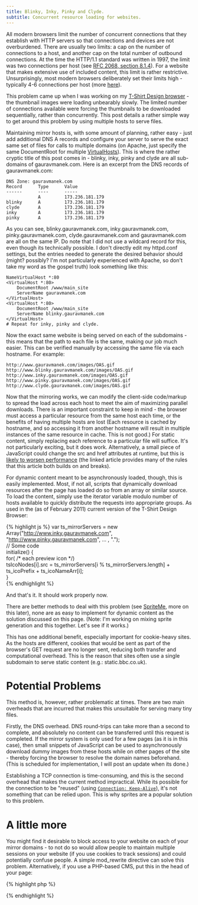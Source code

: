 ```yaml
---
title: Blinky, Inky, Pinky and Clyde.
subtitle: Concurrent resource loading for websites.
---
```

All modern browsers limit the number of concurrent connections that they establish with HTTP servers so that connections and devices are not overburdened. There are usually two limits: a cap on the number of connections to a host, and another cap on the total number of outbound connections. At the time the HTTP/1.1 standard was written in 1997, the limit was two connections per host (see [RFC 2068, section 8.1.4](http://tools.ietf.org/html/rfc2068#section-8.1.4)). For a website that makes extensive use of included content, this limit is rather restrictive. Unsurprisingly, most modern browsers deliberately set their limits high - typically 4-6 connections per host (more [here](http://stackoverflow.com/questions/985431/max-parallel-http-connections-in-a-browser)).

This problem came up when I was working on my [T-Shirt Design browser](http://www.gauravmanek.com/?tshirts) - the thumbnail images were loading unbearably slowly. The limited number of connections available were forcing the thumbnails to be downloaded sequentially, rather than concurrently. This post details a rather simple way to get around this problem by using multiple hosts to serve files.

Maintaining mirror hosts is, with some amount of planning, rather easy - just add additional DNS A records and configure your server to serve the exact same set of files for calls to multiple domains (on Apache, just specify the same DocumentRoot for multiple [VirtualHosts](http://httpd.apache.org/docs/2.0/vhosts/examples.html)). This is where the rather cryptic title of this post comes in - blinky, inky, pinky and clyde are all sub-domains of gauravmanek.com. Here is an excerpt from the DNS records of gauravmanek.com:

```
DNS Zone: gauravmanek.com
Record      Type      Value
------      ----      -----    
            A         173.236.181.179    
blinky      A         173.236.181.179    
clyde       A         173.236.181.179    
inky        A         173.236.181.179    
pinky       A         173.236.181.179    
```

As you can see, blinky.gauravmanek.com, inky.gauravmanek.com, pinky.gauravmanek.com, clyde.gauravmanek.com and gauravmanek.com are all on the same IP. Do note that I did not use a wildcard record for this, even though its technically possible. I don't directly edit my httpd.conf settings, but the entries needed to generate the desired behavior should (might? possibly? I'm not particularly experienced with Apache, so don't take my word as the gospel truth) look something like this:

```
NameVirtualHost *:80
<VirtualHost *:80>
    DocumentRoot /www/main_site    
    ServerName gauravmanek.com    
</VirtualHost>        
<VirtualHost *:80>        
    DocumentRoot /www/main_site    
    ServerName blinky.gauravmanek.com    
</VirtualHost>
# Repeat for inky, pinky and clyde.    
```

Now the exact same website is being served on each of the subdomains - this means that the path to each file is the same, making our job much easier. This can be verified manually by accessing the same file via each hostname. For example:

```
http://www.gauravmanek.com/images/OAS.gif    
http://www.blinky.gauravmanek.com/images/OAS.gif    
http://www.inky.gauravmanek.com/images/OAS.gif    
http://www.pinky.gauravmanek.com/images/OAS.gif    
http://www.clyde.gauravmanek.com/images/OAS.gif
```

Now that the mirroring works, we can modify the client-side code/markup to spread the load across each host to meet the aim of maximizing parallel downloads. There is an important constraint to keep in mind - the browser must access a particular resource from the same host each time, or the benefits of having multiple hosts are lost (Each resource is cached by hostname, and so accessing it from another hostname will result in multiple instances of the same resource in cache. This is not good.) For static content, simply replacing each reference to a particular  file will suffice. It's not particularly exciting, but it does work. Alternatively, a small piece of JavaScript could change the src and href attributes at runtime, but this is [likely to worsen performance](http://developer.yahoo.com/performance/rules.html#javascript) (the linked article provides many of the rules that this article both builds on and breaks).

For dynamic content meant to be asynchronously loaded, though, this is easily implemented. Most, if not all, scripts that dynamically download resources after the page has loaded do so from an array or similar source. To load the content, simply use the iterator variable modulo number of hosts available to quickly distribute the requests into appropriate groups. As used in the (as of February 2011) current version of the T-Shirt Design Browser:

{% highlight js %}
var ts_mirrorServers = new Array(&quot;http://www.inky.gauravmanek.com&quot;, &quot;http://www.pinky.gauravmanek.com&quot;, ... , &quot;.&quot;);    
// Some code    
initialize() {    
    for( /* each preview icon */)    
        tsIcoNodes[i].src = ts_mirrorServers[i % ts_mirrorServers.length] + ts_icoPrefix + ts_icoNameArr[i];    
}    
{% endhighlight %}

And that's it. It should work properly now.

There are better methods to deal with this problem (see [SpriteMe](http://spriteme.org/faq.php#def), more on this later), none are as easy to implement for dynamic content as the solution discussed on this page. (Note: I'm working on mixing sprite generation and this together. Let's see if it works.)

This has one additional benefit, especially important for cookie-heavy sites. As the hosts are different, cookies that would be sent as part of the browser's GET request are no longer sent, reducing both transfer and computational overhead. This is the reason that sites often use a single subdomain to serve static content (e.g.: static.bbc.co.uk).

# Potential Problems

This method is, however, rather problematic at times. There are two main overheads that are incurred that makes this unsuitable for serving many tiny files.</p>

Firstly, the DNS overhead. DNS round-trips can take more than a second to complete, and absolutely no content can be transferred until this request is completed. If the mirror system is only used for a few pages (as it is in this case), then small snippets of JavaScript can be used to asynchronously download dummy images from these hosts while on other pages of the site - thereby forcing the browser to resolve the domain names beforehand. (This is scheduled for implementation, I will post an update when its done.) </p>

Establishing a TCP connection is time-consuming, and this is the second overhead that makes the current method impractical. While its possible for the connection to be "reused" (using [`Connection: Keep-Alive`](http://www.io.com/~maus/HttpKeepAlive.html)), it's not something that can be relied upon. This is why sprites are a popular solution to this problem.

# A little more

You might find it desirable to block access to your website on each of your mirror domains - to not do so would allow people to maintain multiple sessions on your website (if you use cookies to track sessions) and could potentially confuse people. A simple mod_rewrite directive can solve this problem. Alternatively, if you use a PHP-based CMS, put this in the head of your page:

{% highlight php %}
<?php    
if($_SERVER['HTTP_HOST'] != &quot;www.example.com&quot; &amp;&amp; $_SERVER['HTTP_HOST'] != &quot;example.com&quot;)    
    if(preg_match('/^(www\.)?(blinky.|inky.|pinky.|clyde.)example\.com$/', $_SERVER['HTTP_HOST'])){
        header("Location: http://www.example.com/", TRUE, 301);    
        die();
    }    
?>        
{% endhighlight %}
